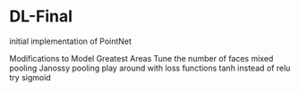 # DL-Final

initial implementation of PointNet

Modifications to Model
Greatest Areas
Tune the number of faces
mixed pooling
Janossy pooling
play around with loss functions
tanh instead of relu try sigmoid
